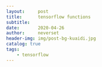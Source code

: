 ```yaml
---
layout:     post
title:      tensorflow functions
subtitle:   
date:       2020-04-26
author:     neverset
header-img: img/post-bg-kuaidi.jpg
catalog: true
tags:
    - tensorflow
---
```



